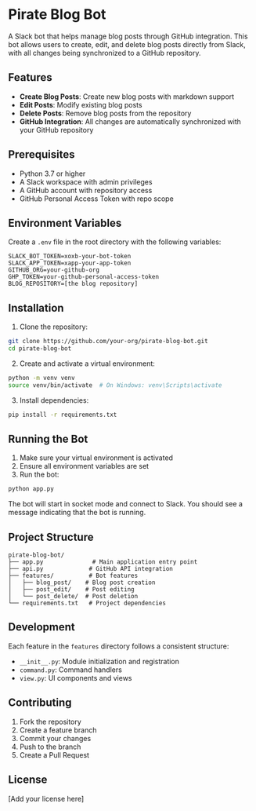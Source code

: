# Pirate Blog Bot

A Slack bot that helps manage blog posts through GitHub integration. This bot allows users to create, edit, and delete blog posts directly from Slack, with all changes being synchronized to a GitHub repository.

## Features

- **Create Blog Posts**: Create new blog posts with markdown support
- **Edit Posts**: Modify existing blog posts
- **Delete Posts**: Remove blog posts from the repository
- **GitHub Integration**: All changes are automatically synchronized with your GitHub repository

## Prerequisites

- Python 3.7 or higher
- A Slack workspace with admin privileges
- A GitHub account with repository access
- GitHub Personal Access Token with repo scope

## Environment Variables

Create a `.env` file in the root directory with the following variables:

```env
SLACK_BOT_TOKEN=xoxb-your-bot-token
SLACK_APP_TOKEN=xapp-your-app-token
GITHUB_ORG=your-github-org
GHP_TOKEN=your-github-personal-access-token
BLOG_REPOSITORY=[the blog repository]
```

## Installation

1. Clone the repository:
```bash
git clone https://github.com/your-org/pirate-blog-bot.git
cd pirate-blog-bot
```

2. Create and activate a virtual environment:
```bash
python -m venv venv
source venv/bin/activate  # On Windows: venv\Scripts\activate
```

3. Install dependencies:
```bash
pip install -r requirements.txt
```

## Running the Bot

1. Make sure your virtual environment is activated
2. Ensure all environment variables are set
3. Run the bot:
```bash
python app.py
```

The bot will start in socket mode and connect to Slack. You should see a message indicating that the bot is running.

## Project Structure

```
pirate-blog-bot/
├── app.py              # Main application entry point
├── api.py             # GitHub API integration
├── features/          # Bot features
│   ├── blog_post/    # Blog post creation
│   ├── post_edit/    # Post editing
│   └── post_delete/  # Post deletion
└── requirements.txt   # Project dependencies
```

## Development

Each feature in the `features` directory follows a consistent structure:
- `__init__.py`: Module initialization and registration
- `command.py`: Command handlers
- `view.py`: UI components and views

## Contributing

1. Fork the repository
2. Create a feature branch
3. Commit your changes
4. Push to the branch
5. Create a Pull Request

## License

[Add your license here] 